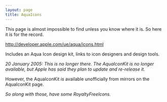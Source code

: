 ```yaml
---
layout: page
title: AquaIcons
---
```


This page is almost impossible to find unless you know where it is. So here it is for the record.

http://developer.apple.com/ue/aqua/icons.html

Includes an Aqua Icon design kit, links to icon designers and design tools.

*20 January 2005: This is no longer there. The AquaIconKit is no longer available, but Apple has said they plan to update and re-release it.*

However, the AquaIconKit *is* available unofficially from mirrors on the AquaIconKit page.

*So along with those, have some RoyaltyFreeIcons.*

